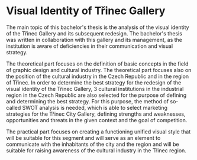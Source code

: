 # Visual Identity of Třinec Gallery

The main topic of this bachelor's thesis is the analysis of the visual identity of the Třinec Gallery and its subsequent redesign. The bachelor's thesis was written in collaboration with this gallery and its management, as the institution is aware of deficiencies in their communication and visual strategy.

The theoretical part focuses on the definition of basic concepts in the field of graphic design and cultural industry. The theoretical part focuses also on the position of the cultural industry in the Czech Republic and in the region of Třinec. In order to determine the best strategy for the redesign of the visual identity of the Třinec Gallery, 3 cultural institutions in the industrial region in the Czech Republic are also selected for the purpose of defining and determining the best strategy. For this purpose, the method of so-called SWOT analysis is needed, which is able to select marketing strategies for the Třinec City Gallery, defining strengths and weaknesses, opportunities and threats in the given context and the goal of competition.

The practical part focuses on creating a functioning unified visual style that will be suitable for this segment and will serve as an element to communicate with the inhabitants of the city and the region and will be suitable for raising awareness of the cultural industry in the Třinec region.
